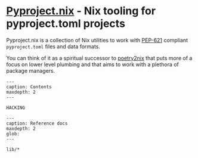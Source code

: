 # [Pyproject.nix](https://github.com/adisbladis/pyproject.nix/) - Nix tooling for pyproject.toml projects

Pyproject.nix is a collection of Nix utilities to work with [PEP-621](https://peps.python.org/pep-0621/) compliant `pyproject.toml` files and data formats.

You can think of it as a spiritual successor to [poetry2nix](https://github.com/nix-community/poetry2nix) that puts more of a focus on lower level plumbing and that aims to work with a plethora of package managers.

```{toctree}
---
caption: Contents
maxdepth: 2
---

HACKING
```

```{toctree}
---
caption: Reference docs
maxdepth: 2
glob:
---

lib/*
```
